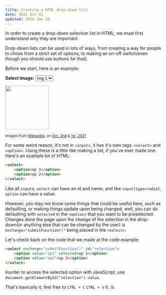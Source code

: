 ```yaml
---
title: Creating a HTML drop-down list
date: 2021 Oct 01
updated: 2024 Jan 26
---
```

In order to create a drop-down selection list in HTML, we must first understand why they are important.

Drop-down lists can be used in lots of ways, from creating a way for people to chose from a strict set of options, to making an on-off switch(even though you should use buttons for that).

Before we start, here is an example:

**Select Image:** <select id="select" onchange="document.getElementById('img').src = document.getElementById('select').value"><option value="https://upload.wikimedia.org/wikipedia/commons/a/a2/Paul_von_Hindenburg_%281914%29_von_Nicola_Perscheid.jpg" selected="true">Img 1</option><option value="https://upload.wikimedia.org/wikipedia/commons/thumb/d/d4/Wilfried_Gruhn.jpg/121px-Wilfried_Gruhn.jpg">Img 2</option><option value="https://upload.wikimedia.org/wikipedia/commons/thumb/f/f5/Blackcap_%28Sylvia_atricapilla%29_male.jpg/129px-Blackcap_%28Sylvia_atricapilla%29_male.jpg">Img 3</option><option value="https://upload.wikimedia.org/wikipedia/commons/thumb/0/01/Lt._Gen._Nguy%E1%BB%85n_V%C4%83n_Thi%E1%BB%87u_at_Cam_Ranh_Base%2C_October_26%2C_1966.jpg/116px-Lt._Gen._Nguy%E1%BB%85n_V%C4%83n_Thi%E1%BB%87u_at_Cam_Ranh_Base%2C_October_26%2C_1966.jpg">Img 3</option><option value="https://upload.wikimedia.org/wikipedia/commons/thumb/6/66/Steve_Stricker.jpg/157px-Steve_Stricker.jpg">Img 4</option><option value="https://upload.wikimedia.org/wikipedia/commons/thumb/c/cf/Aegotheles_chrisoptus_-_Catlereigh_Nature_Reserve.jpg/350px-Aegotheles_chrisoptus_-_Catlereigh_Nature_Reserve.jpg">Img 5</option><option value="https://upload.wikimedia.org/wikipedia/commons/thumb/7/73/Michael_Whelan_-_Lucca_2017.jpg/118px-Michael_Whelan_-_Lucca_2017.jpg">Img 6</option><option value="https://upload.wikimedia.org/wikipedia/commons/thumb/6/60/St_Pancras_Railway_Station_2012-06-23.jpg/152px-St_Pancras_Railway_Station_2012-06-23.jpg">Img 7</option><option value="https://upload.wikimedia.org/wikipedia/commons/thumb/8/8c/Mae_La_refugee_camp_TFA.jpg/162px-Mae_La_refugee_camp_TFA.jpg">Img 8</option><option value="https://upload.wikimedia.org/wikipedia/commons/thumb/e/ea/JimmyCarterPortrait_%28cropped%29.jpg/121px-JimmyCarterPortrait_%28cropped%29.jpg">Img 9</option></select>

<img id="img" src="https://upload.wikimedia.org/wikipedia/commons/a/a2/Paul_von_Hindenburg_%281914%29_von_Nicola_Perscheid.jpg" style="width: auto; height: 10em;" />

<small>Images from <a href="https://en.wikipedia.org">Wikipedia</a>, on <a href="https://web.archive.org/web/20211001135954/https://en.wikipedia.org/wiki/Main_Page">Oct. 2nd</a> & <a href="https://web.archive.org/web/20211002095505/https://en.wikipedia.org/wiki/Main_Page">1st, 2021</a></small>

For some weird reason, it's not in `<input>`, it has it's own tags: `<select>` and `<option>`. Using these is a little like making a list, if you've ever made one. Here's an example bit of HTML:

```html
<select>
    <option>op 1</option>
    <option>op 2</option>
</select>
```

Like all `input`s, `select` can have an id and name, and like `input[type=radio]`, `option` can have a value.

However, you may not know some things that could be useful here, such as defaulting, or making things update upon being changed, well, you can do defaulting with `selected` in the `<option>` that you want to be preselected. Changes done the page upon the change of the selection in the drop-down(or anything else that can be changed by the user) is `onchange="submitFunction()"` being placed in the `<select>`.

Let's check back on the code that we made at the code example:

```html
<select onchange="submitFunction()" id="selection">
    <option value="op1" selected>op 1</option>
    <option value="op2">op 2</option>
</select>
```

Inorder to access the selected option with JavaScript, use `document.getElementById("selection").value`.

That's basically it, feel free to `CTRL + C` `CTRL + V` it. /s